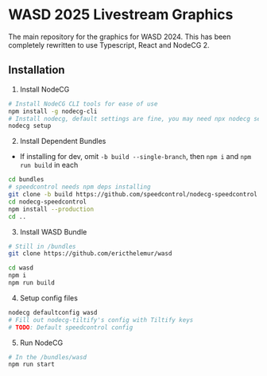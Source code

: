 # WASD 2025 Livestream Graphics

The main repository for the graphics for WASD 2024. This has been completely rewritten to use Typescript, React and NodeCG 2.

## Installation

1. Install NodeCG
```sh
# Install NodeCG CLI tools for ease of use
npm install -g nodecg-cli
# Install nodecg, default settings are fine, you may need npx nodecg setup
nodecg setup
```

2. Install Dependent Bundles
  - If installing for dev, omit `-b build --single-branch`, then `npm i` and `npm run build` in each
```sh
cd bundles
# speedcontrol needs npm deps installing
git clone -b build https://github.com/speedcontrol/nodecg-speedcontrol.git
cd nodecg-speedcontrol
npm install --production
cd ..
```

3. Install WASD Bundle
```sh
# Still in /bundles
git clone https://github.com/ericthelemur/wasd

cd wasd
npm i
npm run build
```

4. Setup config files
```sh
nodecg defaultconfig wasd
# Fill out nodecg-tiltify's config with Tiltify keys
# TODO: Default speedcontrol config
```

5. Run NodeCG
```sh
# In the /bundles/wasd
npm run start
```
